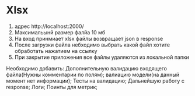 # Xlsx
1) адрес http://localhost:2000/
2) Максимальынй размер фалйа 10 мб
3) На вход принмиает xlsx файлы возвращает json в response
4) После загрузки файла небходимо выбрать какой файл хотите обработать нажатием на ссылку
5) При закрытие приложения все файлы удаляются из локальной папки 

Необходимо добавить: 
Дополнительную валидацию входящего файла(Нужны комментарии по полям);
валиацию модели(на данный момент нет информации);
Тесты на валидацию;
Дальнейшую работу с response;
Логи;
Поинты для метрик;
